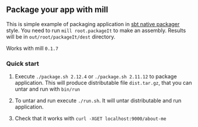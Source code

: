 ## Package your app with mill

This is simple example of packaging application in [sbt native packager](https://github.com/sbt/sbt-native-packager) style. 
You need to run `mill root.packageIt` to make an assembly. Results will be in `out/root/packageIt/dest` directory.

Works with mill `0.1.7`

### Quick start

1. Execute `./package.sh 2.12.4` or `./package.sh 2.11.12` to package application. This will produce distributable file `dist.tar.gz`, that you can untar and run with `bin/run`

2. To untar and run execute `./run.sh`. It will untar distributable and run application.

3. Check that it works with `curl -XGET localhost:9000/about-me`

